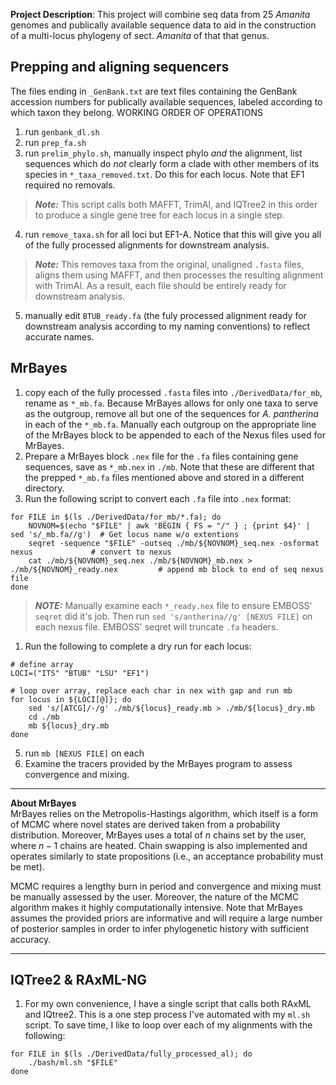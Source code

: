 **Project Description**: This project will combine seq data from 25 *Amanita* genomes and publically available sequence data to aid in the construction of a multi-locus phylogeny of sect. *Amanita* of that that genus. 
## Prepping and aligning sequencers
The files ending in `_GenBank.txt` are text files containing the GenBank accession numbers for publically available sequences, labeled according to which taxon they belong. 
WORKING ORDER OF OPERATIONS
1. run `genbank_dl.sh`
2. run `prep_fa.sh`
3. run  `prelim_phylo.sh`, manually inspect phylo _and_ the alignment, list sequences which do _not_ clearly form a clade with other members of its species in `*_taxa_removed.txt`. Do this for each locus. Note that EF1 required no removals.  
>**_Note:_** This script calls both MAFFT, TrimAl, and IQTree2 in this order to produce a single gene tree for each locus in a single step. 
4. run `remove_taxa.sh` for all loci but EF1-A. Notice that this will give you all of the fully processed alignments for downstream analysis. 
>**_Note:_** This removes taxa from the original, unaligned `.fasta` files, aligns them using MAFFT, and then processes the resulting alignment with TrimAl. As a result, each file should be entirely ready for downstream analysis. 
5. manually edit `BTUB_ready.fa` (the fuly processed alignment ready for downstream analysis according to my naming conventions) to reflect accurate names.
## MrBayes
1. copy each of the fully processed `.fasta` files into `./DerivedData/for_mb`, rename as `*_mb.fa`. Because MrBayes allows for only one taxa to serve as the outgroup, remove all but one of the sequences for _A. pantherina_ in each of the `*_mb.fa`. Manually each outgroup on the appropriate line of the MrBayes block to be appended to each of the Nexus files used for MrBayes. 
2. Prepare a MrBayes block `.nex` file for the `.fa` files containing gene sequences, save as `*_mb.nex` in `./mb`. Note that these are different that the prepped `*_mb.fa` files mentioned above and stored in a different directory.
3. Run the following script to convert each `.fa` file into `.nex` format: 
```{sh}
for FILE in $(ls ./DerivedData/for_mb/*.fa); do
    NOVNOM=$(echo "$FILE" | awk 'BEGIN { FS = "/" } ; {print $4}' | sed 's/_mb.fa//g')  # Get locus name w/o extentions
    seqret -sequence "$FILE" -outseq ./mb/${NOVNOM}_seq.nex -osformat nexus             # convert to nexus 
    cat ./mb/${NOVNOM}_seq.nex ./mb/${NOVNOM}_mb.nex > ./mb/${NOVNOM}_ready.nex         # append mb block to end of seq nexus file
done
```  
> **_NOTE:_** Manually examine each `*_ready.nex` file to ensure EMBOSS' `seqret` did it's job. Then run `sed 's/antherina//g' [NEXUS FILE]` on each nexus file. EMBOSS' seqret will truncate `.fa` headers. 
1. Run the following to complete a dry run for each locus:
```{sh}
# define array
LOCI=("ITS" "BTUB" "LSU" "EF1")

# loop over array, replace each char in nex with gap and run mb 
for locus in ${LOCI[@]}; do
    sed 's/[ATCG]/-/g' ./mb/${locus}_ready.mb > ./mb/${locus}_dry.mb
    cd ./mb 
    mb ${locus}_dry.mb
done
```
5. run `mb [NEXUS FILE]` on each 
6. Examine the tracers provided by the MrBayes program to assess convergence and mixing. 
---
**About MrBayes**  
MrBayes relies on the Metropolis-Hastings algorithm, which itself is a form of MCMC where novel states are derived taken from a probability distribution. Moreover, MrBayes uses a total of $n$ chains set by the user, where $n-1$ chains are heated. Chain swapping is also implemented and operates similarly to state propositions (i.e., an acceptance probability must be met). 

MCMC requires a lengthy burn in period and convergence and mixing must be manually assessed by the user. Moreover, the nature of the MCMC algorithm makes it highly computationally intensive. Note that MrBayes assumes the provided priors are informative and will require a large number of posterior samples in order to infer phylogenetic history with sufficient accuracy.

---


## IQTree2 & RAxML-NG 
1. For my own convenience, I have a single script that calls both RAxML and IQtree2. This is a one step process I've automated with my `ml.sh` script. To save time, I like to loop over each of my alignments with the following: 
```{sh}
for FILE in $(ls ./DerivedData/fully_processed_al); do 
    ./bash/ml.sh "$FILE"
done
```